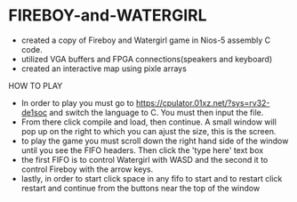 # FIREBOY-and-WATERGIRL

- created a copy of Fireboy and Watergirl game in Nios-5 assembly C code.
- utilized VGA buffers and FPGA connections(speakers and keyboard)
- created an interactive map using pixle arrays 









HOW TO PLAY 
- In order to play you must go to https://cpulator.01xz.net/?sys=rv32-de1soc and switch the language to C. You must then input the file.
- From there click compile and load, then continue. A small window will pop up on the right to which you can ajust the size, this  is the screen.
- to play the game you must scroll down the right hand side of the window until you see the FIFO headers. Then click the 'type here' text box
- the first FIFO is to control Watergirl with WASD and the second it to control Fireboy with the arrow keys.
- lastly, in order to start click space in any fifo to start and to restart click restart and continue from the buttons near the top of the window
